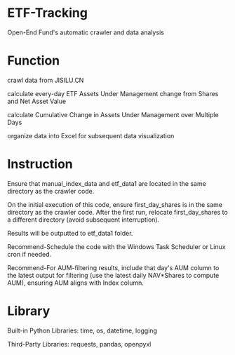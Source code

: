 # ETF-Tracking
Open-End Fund's automatic crawler and data analysis

# Function
crawl data from JISILU.CN

calculate every-day ETF Assets Under Management change from Shares and Net Asset Value

calculate Cumulative Change in Assets Under Management over Multiple Days

organize data into Excel for subsequent data visualization

# Instruction
Ensure that manual_index_data and etf_data1 are located in the same directory as the crawler code. 

On the initial execution of this code, ensure first_day_shares is in the same directory as the crawler code. After the first run, relocate first_day_shares to a different directory (avoid subsequent interruption).

Results will be outputted to etf_data1 folder.

Recommend-Schedule the code with the Windows Task Scheduler or Linux cron if needed.

Recommend-For AUM-filtering results, include that day's AUM column to the latest output for filtering (use the latest daily NAV*Shares to compute AUM), ensuring AUM aligns with Index column.

# Library
Built-in Python Libraries: time, os, datetime, logging

Third-Party Libraries: requests, pandas, openpyxl

